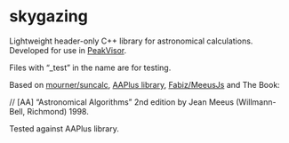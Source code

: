 # skygazing
Lightweight header-only C++ library for astronomical calculations. Developed for use in [PeakVisor](https://peakvisor.com). 

Files with “_test” in the name are for testing.

Based on [mourner/suncalc](https://github.com/mourner/suncalc), [AAPlus library](http://www.naughter.com/aa.html), [Fabiz/MeeusJs](https://github.com/Fabiz/MeeusJs) and The Book:

// [AA] “Astronomical Algorithms” 2nd edition by Jean Meeus (Willmann-Bell, Richmond) 1998.

Tested against AAPlus library.
